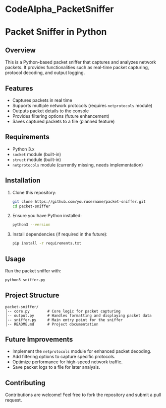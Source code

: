 # CodeAlpha_PacketSniffer

# Packet Sniffer in Python

## Overview
This is a Python-based packet sniffer that captures and analyzes network packets. It provides functionalities such as real-time packet capturing, protocol decoding, and output logging.

## Features
- Captures packets in real time
- Supports multiple network protocols (requires `netprotocols` module)
- Outputs packet details to the console
- Provides filtering options (future enhancement)
- Saves captured packets to a file (planned feature)

## Requirements
- Python 3.x
- `socket` module (built-in)
- `struct` module (built-in)
- `netprotocols` module (currently missing, needs implementation)

## Installation
1. Clone this repository:
   ```bash
   git clone https://github.com/yourusername/packet-sniffer.git
   cd packet-sniffer
   ```
2. Ensure you have Python installed:
   ```bash
   python3 --version
   ```
3. Install dependencies (if required in the future):
   ```bash
   pip install -r requirements.txt
   ```

## Usage
Run the packet sniffer with:
```bash
python3 sniffer.py
```

## Project Structure
```
packet-sniffer/
│-- core.py        # Core logic for packet capturing
│-- output.py      # Handles formatting and displaying packet data
│-- sniffer.py     # Main entry point for the sniffer
│-- README.md      # Project documentation
```

## Future Improvements
- Implement the `netprotocols` module for enhanced packet decoding.
- Add filtering options to capture specific protocols.
- Optimize performance for high-speed network traffic.
- Save packet logs to a file for later analysis.

## Contributing
Contributions are welcome! Feel free to fork the repository and submit a pull request.


